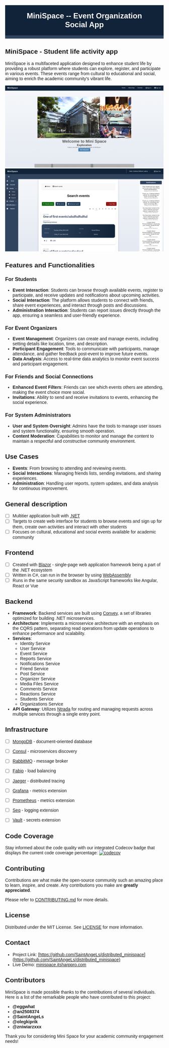 <!DOCTYPE html>
<html lang="en">
<head>
    <meta charset="UTF-8">
    <meta name="viewport" content="width=device-width, initial-scale=1.0">
    <title>Mini Space - Student Life Activity App</title>
    <style>
        body {
            font-family: 'Arial', sans-serif;
            margin: 0;
        }
        .header {
            background-color: #102338;
            color: #ffffff; 
            padding: 20px 40px;
            text-align: center;
            border-bottom: 10px solid #30445F;
        }
        .header h1 {
            font-size: 24px;
            margin: 0;
            font-weight: bold;
        }
    </style>
</head>
<body>
    <div class="header">
        <h1> MiniSpace -- Event Organization Social App</h1>
    </div>
</body>
</html>



## MiniSpace - Student life activity app

MiniSpace is a multifaceted application designed to enhance student life by providing a robust platform where students can explore, register, and participate in various events. These events range from cultural to educational and social, aiming to enrich the academic community's vibrant life. 

![Home](images/minispace-home.png)
![Events Dashboard View](images/minispace-events.png)


## Features and Functionalities

### For Students
- **Event Interaction**: Students can browse through available events, register to participate, and receive updates and notifications about upcoming activities.
- **Social Interaction**: The platform allows students to connect with friends, share event experiences, and interact through posts and discussions.
- **Administration Interaction**: Students can report issues directly through the app, ensuring a seamless and user-friendly experience.

### For Event Organizers
- **Event Management**: Organizers can create and manage events, including setting details like location, time, and description.
- **Participant Engagement**: Tools to communicate with participants, manage attendance, and gather feedback post-event to improve future events.
- **Data Analysis**: Access to real-time data analytics to monitor event success and participant engagement.

### For Friends and Social Connections
- **Enhanced Event Filters**: Friends can see which events others are attending, making the event choice more social.
- **Invitations**: Ability to send and receive invitations to events, enhancing the social experience.

### For System Administrators
- **User and System Oversight**: Admins have the tools to manage user issues and system functionality, ensuring smooth operation.
- **Content Moderation**: Capabilities to monitor and manage the content to maintain a respectful and constructive community environment.

## Use Cases
- **Events**: From browsing to attending and reviewing events.
- **Social Interactions**: Managing friends lists, sending invitations, and sharing experiences.
- **Administration**: Handling user reports, system updates, and data analysis for continuous improvement.


## General description
- [ ] Multitier application built with [.NET](https://dotnet.microsoft.com/en-us)
- [ ] Targets to create web interface for students to browse events and sign up for them, create own activities and interact with other students
- [ ] Focuses on cultural, educational and social events available for academic community

## Frontend
- [ ] Created with [Blazor](https://dotnet.microsoft.com/en-us/apps/aspnet/web-apps/blazor) - single-page web application framework being a part of the .NET ecosystem
- [ ] Written in C#, can run in the browser by using [WebAssembly](https://webassembly.org)
- [ ] Runs in the same security sandbox as JavaScript frameworks like Angular, React or Vue

## Backend
- **Framework**: Backend services are built using [Convey](https://github.com/snatch-dev/Convey), a set of libraries optimized for building .NET microservices.
- **Architecture**: Implements a microservice architecture with an emphasis on the CQRS pattern, separating read operations from update operations to enhance performance and scalability.
- **Services**:
  - Identity Service
  - User Service
  - Event Service
  - Reports Service
  - Notifications Service
  - Friend Service
  - Post Service
  - Organizer Service
  - Media Files Service
  - Comments Service
  - Reactions Service
  - Students Service
  - Organizations Service
- **API Gateway**: Utilizes [Ntrada](https://github.com/snatch-dev/Ntrada) for routing and managing requests across multiple services through a single entry point.


## Infrastructure
- [ ] [MongoDB](https://www.mongodb.com/products/platform/cloud) - document-oriented database
- [ ] [Consul](https://www.consul.io) - microservices discovery
- [ ] [RabbitMQ](https://www.rabbitmq.com) - message broker
- [ ] [Fabio](https://github.com/fabiolb/fabio) - load balancing
- [ ] [Jaeger](https://www.jaegertracing.io) - distributed tracing
- [ ] [Grafana](https://grafana.com) - metrics extension
- [ ] [Prometheus](https://prometheus.io) - metrics extension
- [ ] [Seq](https://datalust.co/seq) - logging extension
- [ ] [Vault](https://www.vaultproject.io) - secrets extension


## Code Coverage
Stay informed about the code quality with our integrated Codecov badge that displays the current code coverage percentage:
[![codecov](https://codecov.io/gh/SaintAngeLs/distributed_minispace/graph/badge.svg?token=SW3T9CN2QS)](https://codecov.io/gh/SaintAngeLs/distributed_minispace)

## Contributing
Contributions are what make the open-source community such an amazing place to learn, inspire, and create. Any contributions you make are **greatly appreciated**.

Please refer to [CONTRIBUTING.md](./CONTRIBUTING.md) for more details.

## License
Distributed under the MIT License. See [LICENSE](./LICENSE) for more information.

## Contact
- Project Link: [https://github.com/SaintAngeLs/distributed_minispace](https://github.com/SaintAngeLs/distributed_minispace)
- Live Demo: [minispace.itsharppro.com](http://minispace.itsharppro.com)

## Contributors
MiniSpace is made possible thanks to the contributions of several individuals. Here is a list of the remarkable people who have contributed to this project:

- **@eggwhat**
- **@an2508374**
- **@SaintAngeLs** 
- **@olegkiprik**
- **@zniwiarzxxx**


Thank you for considering Mini Space for your academic community engagement needs!
